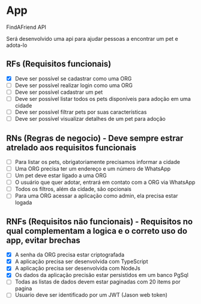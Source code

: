 # App

FindAFriend API

Será desenvolvido uma api para ajudar pessoas a encontrar um pet e adota-lo

## RFs (Requisitos funcionais)

- [x] Deve ser possível se cadastrar como uma ORG
- [ ] Deve ser possível realizar login como uma ORG
- [ ] Deve ser possível cadastrar um pet
- [ ] Deve ser possível listar todos os pets disponíveis para adoção em uma cidade
- [ ] Deve ser possível filtrar pets por suas características
- [ ] Deve ser possível visualizar detalhes de um pet para adoção

## RNs (Regras de negocio) - Deve sempre estrar atrelado aos requisitos funcionais

- [ ] Para listar os pets, obrigatoriamente precisamos informar a cidade
- [ ] Uma ORG precisa ter um endereço e um número de WhatsApp
- [ ] Um pet deve estar ligado a uma ORG
- [ ] O usuário que quer adotar, entrará em contato com a ORG via WhatsApp
- [ ] Todos os filtros, além da cidade, são opcionais
- [ ] Para uma ORG acessar a aplicação como admin, ela precisa estar logada

## RNFs (Requisitos não funcionais) - Requisitos no qual complementam a logica e o correto uso do app, evitar brechas

- [x] A senha da ORG precisa estar criptografada
- [x] A aplicação precisa ser desenvolvida com TypeScript
- [x] A aplicação precisa ser desenvolvida com NodeJs
- [x] Os dados da aplicação precisão estar persistidos em um banco PgSql
- [ ] Todas as listas de dados devem estar paginadas com 20 items por pagina
- [ ] Usuario deve ser identificado por um JWT (Jason web token)
